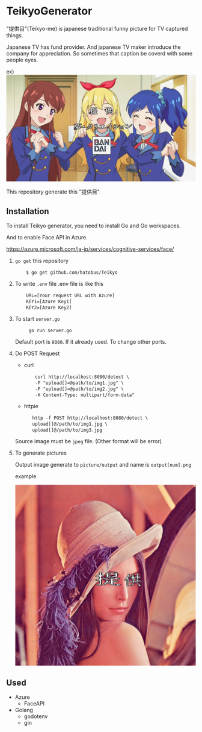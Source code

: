 # TeikyoGenerator
"提供目"(Teikyo-me) is japanese traditional funny picture for TV captured things.

Japanese TV has fund provider. And japanese TV maker introduce the company for appreciation. So sometimes that caption be coverd with some people eyes.

ex)
![](./picture/document/TeikyomeAIKATSU.jpg)

This repository generate this "提供目".

## Installation
To install Teikyo generator, you need to install Go and Go workspaces.

And to enable Face API in Azure.

https://azure.microsoft.com/ja-jp/services/cognitive-services/face/

1. `go get` this repository
    ```
        $ go get github.com/hatobus/Teikyo
    ```

2. To write `.env` file
    .env file is like this
    ```
        URL=[Your request URL with Azure]
        KEY1=[Azure Key1]
        KEY2=[Azure Key2]
    ```
3. To start `server.go`
   ```
        go run server.go
   ```
   Default port is `8080`. If it already used. To change other ports.
4. Do POST Request
   
   - curl
        ```
            curl http://localhost:8080/detect \ 
            -F "upload[]=@path/to/img1.jpg" \
            -F "upload[]=@path/to/img2.jpg" \
            -H Content-Type: multipart/form-data"
        ```
   - httpie
        ```
           http -f POST http://localhost:8080/detect \
           upload[]@/path/to/img1.jpg \
           upload[]@/path/to/img3.jpg
        ```
    
    Source image must be `jpeg` file. (Other format will be error)

5. To generate pictures
    
    Output image generate to `picture/output` and name is `output[num].png`

    example

    ![lena](./picture/document/TeikyoLena.png)

## Used
- Azure 
    - FaceAPI
- Golang
    - godotenv
    - gin
